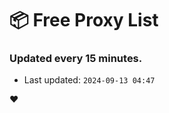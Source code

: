 # :package: Free Proxy List
### Updated every 15 minutes.

- Last updated: `2024-09-13 04:47`

:heart:
